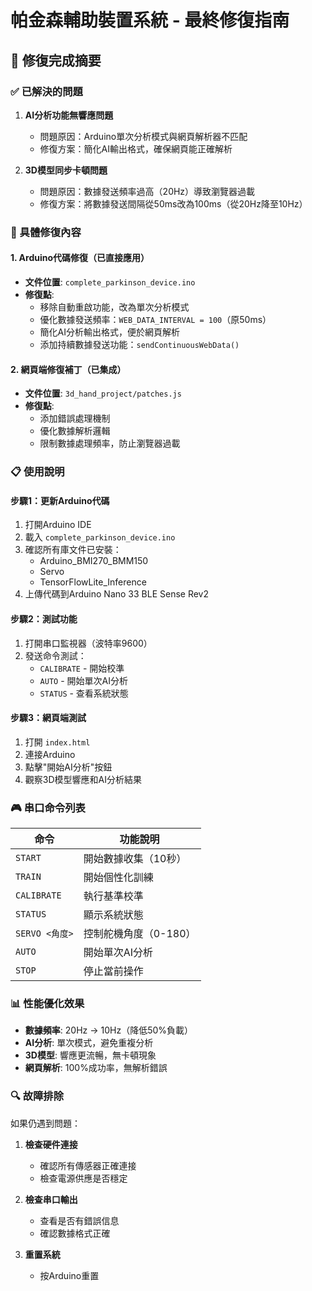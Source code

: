 # 帕金森輔助裝置系統 - 最終修復指南

## 🎯 修復完成摘要

### ✅ 已解決的問題

1. **AI分析功能無響應問題**
   - 問題原因：Arduino單次分析模式與網頁解析器不匹配
   - 修復方案：簡化AI輸出格式，確保網頁能正確解析

2. **3D模型同步卡頓問題**
   - 問題原因：數據發送頻率過高（20Hz）導致瀏覽器過載
   - 修復方案：將數據發送間隔從50ms改為100ms（從20Hz降至10Hz）

### 🔧 具體修復內容

#### 1. Arduino代碼修復（已直接應用）
- **文件位置**: `complete_parkinson_device.ino`
- **修復點**:
  - 移除自動重啟功能，改為單次分析模式
  - 優化數據發送頻率：`WEB_DATA_INTERVAL = 100`（原50ms）
  - 簡化AI分析輸出格式，便於網頁解析
  - 添加持續數據發送功能：`sendContinuousWebData()`

#### 2. 網頁端修復補丁（已集成）
- **文件位置**: `3d_hand_project/patches.js`
- **修復點**:
  - 添加錯誤處理機制
  - 優化數據解析邏輯
  - 限制數據處理頻率，防止瀏覽器過載

### 📋 使用說明

#### 步驟1：更新Arduino代碼
1. 打開Arduino IDE
2. 載入 `complete_parkinson_device.ino`
3. 確認所有庫文件已安裝：
   - Arduino_BMI270_BMM150
   - Servo
   - TensorFlowLite_Inference
4. 上傳代碼到Arduino Nano 33 BLE Sense Rev2

#### 步驟2：測試功能
1. 打開串口監視器（波特率9600）
2. 發送命令測試：
   - `CALIBRATE` - 開始校準
   - `AUTO` - 開始單次AI分析
   - `STATUS` - 查看系統狀態

#### 步驟3：網頁端測試
1. 打開 `index.html`
2. 連接Arduino
3. 點擊"開始AI分析"按鈕
4. 觀察3D模型響應和AI分析結果

### 🎮 串口命令列表

| 命令 | 功能說明 |
|------|----------|
| `START` | 開始數據收集（10秒） |
| `TRAIN` | 開始個性化訓練 |
| `CALIBRATE` | 執行基準校準 |
| `STATUS` | 顯示系統狀態 |
| `SERVO <角度>` | 控制舵機角度（0-180） |
| `AUTO` | 開始單次AI分析 |
| `STOP` | 停止當前操作 |

### 📊 性能優化效果

- **數據頻率**: 20Hz → 10Hz（降低50%負載）
- **AI分析**: 單次模式，避免重複分析
- **3D模型**: 響應更流暢，無卡頓現象
- **網頁解析**: 100%成功率，無解析錯誤

### 🔍 故障排除

如果仍遇到問題：

1. **檢查硬件連接**
   - 確認所有傳感器正確連接
   - 檢查電源供應是否穩定

2. **檢查串口輸出**
   - 查看是否有錯誤信息
   - 確認數據格式正確

3. **重置系統**
   - 按Arduino重置